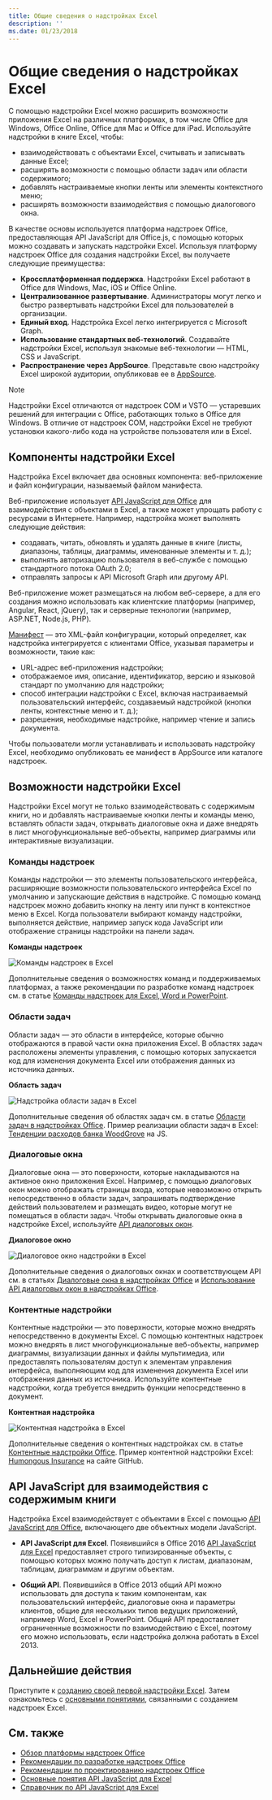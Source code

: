 ```yaml
---
title: Общие сведения о надстройках Excel
description: ''
ms.date: 01/23/2018
---
```



# <a name="excel-add-ins-overview"></a>Общие сведения о надстройках Excel

С помощью надстройки Excel можно расширить возможности приложения Excel на различных платформах, в том числе Office для Windows, Office Online, Office для Mac и Office для iPad. Используйте надстройки в книге Excel, чтобы:

- взаимодействовать с объектами Excel, считывать и записывать данные Excel; 
- расширять возможности с помощью области задач или области содержимого; 
- добавлять настраиваемые кнопки ленты или элементы контекстного меню;
- расширять возможности взаимодействия с помощью диалогового окна. 

В качестве основы используется платформа надстроек Office, предоставляющая API JavaScript для Office.js, с помощью которых можно создавать и запускать надстройки Excel. Используя платформу надстроек Office для создания надстройки Excel, вы получаете следующие преимущества:

* **Кроссплатформенная поддержка**. Надстройки Excel работают в Office для Windows, Mac, iOS и Office Online.
* **Централизованное развертывание**. Администраторы могут легко и быстро развертывать надстройки Excel для пользователей в организации.
* **Единый вход**. Надстройка Excel легко интегрируется с Microsoft Graph.
* **Использование стандартных веб-технологий**. Создавайте надстройки Excel, используя знакомые веб-технологии — HTML, CSS и JavaScript.
* **Распространение через AppSource**. Представьте свою надстройку Excel широкой аудитории, опубликовав ее в [AppSource](https://appsource.microsoft.com/en-us/marketplace/apps?product=office&page=1&src=office&corrid=53245fad-fcbe-41f8-9f97-b0840264f97c&omexanonuid=4a0102fb-b31a-4b9f-9bb0-39d4cc6b789d).

> [!NOTE]
> Надстройки Excel отличаются от надстроек COM и VSTO — устаревших решений для интеграции с Office, работающих только в Office для Windows. В отличие от надстроек COM, надстройки Excel не требуют установки какого-либо кода на устройстве пользователя или в Excel. 

## <a name="components-of-an-excel-add-in"></a>Компоненты надстройки Excel 

Надстройка Excel включает два основных компонента: веб-приложение и файл конфигурации, называемый файлом манифеста. 

Веб-приложение использует [API JavaScript для Office](https://dev.office.com/reference/add-ins/javascript-api-for-office) для взаимодействия с объектами в Excel, а также может упрощать работу с ресурсами в Интернете. Например, надстройка может выполнять следующие действия:

* создавать, читать, обновлять и удалять данные в книге (листы, диапазоны, таблицы, диаграммы, именованные элементы и т. д.);
* выполнять авторизацию пользователя в веб-службе с помощью стандартного потока OAuth 2.0;
* отправлять запросы к API Microsoft Graph или другому API.

Веб-приложение может размещаться на любом веб-сервере, а для его создания можно использовать как клиентские платформы (например, Angular, React, jQuery), так и серверные технологии (например, ASP.NET, Node.js, PHP).

[Манифест](../develop/add-in-manifests.md) — это XML-файл конфигурации, который определяет, как надстройка интегрируется с клиентами Office, указывая параметры и возможности, такие как: 

* URL-адрес веб-приложения надстройки;
* отображаемое имя, описание, идентификатор, версию и языковой стандарт по умолчанию для надстройки;
* способ интеграции надстройки с Excel, включая настраиваемый пользовательский интерфейс, создаваемый надстройкой (кнопки ленты, контекстные меню и т. д.);
* разрешения, необходимые надстройке, например чтение и запись документа.

Чтобы пользователи могли устанавливать и использовать надстройку Excel, необходимо опубликовать ее манифест в AppSource или каталоге надстроек. 

## <a name="capabilities-of-an-excel-add-in"></a>Возможности надстройки Excel

Надстройки Excel могут не только взаимодействовать с содержимым книги, но и добавлять настраиваемые кнопки ленты и команды меню, вставлять области задач, открывать диалоговые окна и даже внедрять в лист многофункциональные веб-объекты, например диаграммы или интерактивные визуализации.

### <a name="add-in-commands"></a>Команды надстроек

Команды надстройки — это элементы пользовательского интерфейса, расширяющие возможности пользовательского интерфейса Excel по умолчанию и запускающие действия в надстройке. С помощью команд надстроек можно добавить кнопку на ленту или пункт в контекстное меню в Excel. Когда пользователи выбирают команду надстройки, выполняется действие, например запуск кода JavaScript или отображение страницы надстройки на панели задач. 

**Команды надстроек**

![Команды надстроек в Excel](../images/excel-add-in-commands-script-lab.png)

Дополнительные сведения о возможностях команд и поддерживаемых платформах, а также рекомендации по разработке команд надстроек см. в статье [Команды надстроек для Excel, Word и PowerPoint](../design/add-in-commands.md).

### <a name="task-panes"></a>Области задач

Области задач — это области в интерфейсе, которые обычно отображаются в правой части окна приложения Excel. В областях задач расположены элементы управления, с помощью которых запускается код для изменения документа Excel или отображения данных из источника данных. 

**Область задач**

![Надстройка области задач в Excel](../images/excel-add-in-task-pane-insights.png)

Дополнительные сведения об областях задач см. в статье [Области задач в надстройках Office](../design/task-pane-add-ins.md). Пример реализации области задач в Excel: [Тенденции расходов банка WoodGrove](https://github.com/OfficeDev/Excel-Add-in-WoodGrove-Expense-Trends) на JS.

### <a name="dialog-boxes"></a>Диалоговые окна

Диалоговые окна — это поверхности, которые накладываются на активное окно приложения Excel. Например, с помощью диалоговых окон можно отображать страницы входа, которые невозможно открыть непосредственно в области задач, запрашивать подтверждение действий пользователем и размещать видео, которые могут не помещаться в области задач. Чтобы открывать диалоговые окна в надстройке Excel, используйте [API диалоговых окон](https://dev.office.com/reference/add-ins/shared/officeui).

**Диалоговое окно**

![Диалоговое окно надстройки в Excel](../images/excel-add-in-dialog-choose-number.png)

Дополнительные сведения о диалоговых окнах и соответствующем API см. в статьях [Диалоговые окна в надстройках Office](../design/dialog-boxes.md) и [Использование API диалоговых окон в надстройках Office](../develop/dialog-api-in-office-add-ins.md).

### <a name="content-add-ins"></a>Контентные надстройки

Контентные надстройки — это поверхности, которые можно внедрять непосредственно в документы Excel. С помощью контентных надстроек можно внедрять в лист многофункциональные веб-объекты, например диаграммы, визуализации данных и файлы мультимедиа, или предоставлять пользователям доступ к элементам управления интерфейса, выполняющим код для изменения документа Excel или отображения данных из источника. Используйте контентные надстройки, когда требуется внедрить функции непосредственно в документ.

**Контентная надстройка**

![Контентная надстройка в Excel](../images/excel-add-in-content-map.png)

Дополнительные сведения о контентных надстройках см. в статье [Контентные надстройки Office](../design/content-add-ins.md). Пример контентной надстройки Excel: [Humongous Insurance](https://github.com/OfficeDev/Excel-Content-Add-in-Humongous-Insurance) на сайте GitHub.

## <a name="javascript-apis-to-interact-with-workbook-content"></a>API JavaScript для взаимодействия с содержимым книги

Надстройка Excel взаимодействует с объектами в Excel с помощью [API JavaScript для Office](https://dev.office.com/reference/add-ins/javascript-api-for-office), включающего две объектных модели JavaScript.

* **API JavaScript для Excel**. Появившийся в Office 2016 [API JavaScript для Excel](https://dev.office.com/reference/add-ins/excel/excel-add-ins-reference-overview) предоставляет строго типизированные объекты, с помощью которых можно получать доступ к листам, диапазонам, таблицам, диаграммам и другим объектам. 

* **Общий API**. Появившийся в Office 2013 общий API можно использовать для доступа к таким компонентам, как пользовательский интерфейс, диалоговые окна и параметры клиентов, общие для нескольких типов ведущих приложений, например Word, Excel и PowerPoint. Общий API предоставляет ограниченные возможности по взаимодействию с Excel, поэтому его можно использовать, если надстройка должна работать в Excel 2013.

## <a name="next-steps"></a>Дальнейшие действия

Приступите к [созданию своей первой надстройки Excel](excel-add-ins-get-started-overview.md). Затем ознакомьтесь с [основными понятиями](excel-add-ins-core-concepts.md), связанными с созданием надстроек Excel.

## <a name="see-also"></a>См. также

- [Обзор платформы надстроек Office](../overview/office-add-ins.md)
- [Рекомендации по разработке надстроек Office](../concepts/add-in-development-best-practices.md)
- [Рекомендации по проектированию надстроек Office](../design/add-in-design.md)
- [Основные понятия API JavaScript для Excel](excel-add-ins-core-concepts.md)
- [Справочник по API JavaScript для Excel](https://dev.office.com/reference/add-ins/excel/excel-add-ins-reference-overview)
